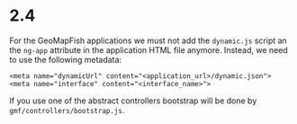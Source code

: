 # 2.4

For the GeoMapFish applications we must not add the `dynamic.js` script an the `ng-app` attribute in
the application HTML file anymore. Instead, we need to use the following metadata:

```
<meta name="dynamicUrl" content="<application_url>/dynamic.json">
<meta name="interface" content="<interface_name>">
```

If you use one of the abstract controllers bootstrap will be done by `gmf/controllers/bootstrap.js`.
